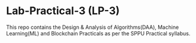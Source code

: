 # Lab-Practical-3 (LP-3)
This repo contains the Design & Analysis of Algorithms(DAA), Machine Learning(ML) and Blockchain Practicals as per the SPPU Practical syllabus.
